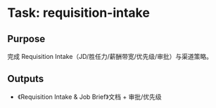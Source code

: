 # Task: requisition-intake

## Purpose

完成 Requisition Intake（JD/胜任力/薪酬带宽/优先级/审批）与渠道策略。

## Outputs

- 《Requisition Intake & Job Brief》文档 + 审批/优先级
